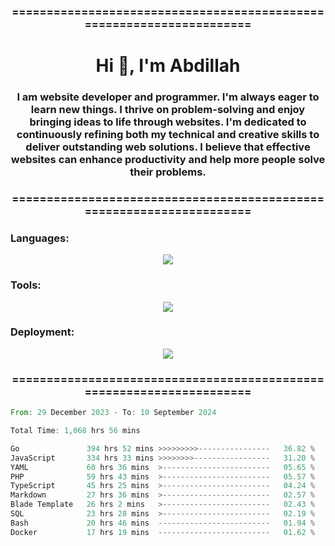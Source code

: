 <h3 align="center">=====================================================================</h3>
<h1 align="center">Hi 👋, I'm Abdillah</h1>
<h3 align="center">I am website developer and programmer. I'm always eager to learn new things. I thrive on problem-solving and enjoy bringing ideas to life through websites. I'm dedicated to continuously refining both my technical and creative skills to deliver outstanding web solutions. I believe that effective websites can enhance productivity and help more people solve their problems.</h3>
<h3 align="center">=====================================================================</h3>

<h3 align="left">Languages:</h3>
<p align="center">
  <a href="https://skillicons.dev">
    <img src="https://skillicons.dev/icons?i=go,nodejs,php,css,html,kotlin" />
  </a>
</p>

<h3 align="left">Tools:</h3>
<p align="center">
  <a href="https://skillicons.dev">
    <img src="https://skillicons.dev/icons?i=express,nextjs,postman,powershell,bash,nginx,arduino,laravel,androidstudio,react,prisma" />
  </a>
</p>

<h3 align="left">Deployment:</h3>
<p align="center">
  <a href="https://skillicons.dev">
    <img src="https://skillicons.dev/icons?i=git,github,docker,aws,jenkins,prometheus,grafana,mongodb,postgres,mysql" />
  </a>
</p>

<h3 align="center">=====================================================================</h3>

<!--START_SECTION:waka-->

```rust
From: 29 December 2023 - To: 10 September 2024

Total Time: 1,068 hrs 56 mins

Go               394 hrs 52 mins >>>>>>>>>----------------   36.82 %
JavaScript       334 hrs 33 mins >>>>>>>>-----------------   31.20 %
YAML             60 hrs 36 mins  >------------------------   05.65 %
PHP              59 hrs 43 mins  >------------------------   05.57 %
TypeScript       45 hrs 25 mins  >------------------------   04.24 %
Markdown         27 hrs 36 mins  >------------------------   02.57 %
Blade Template   26 hrs 2 mins   >------------------------   02.43 %
SQL              23 hrs 28 mins  >------------------------   02.19 %
Bash             20 hrs 46 mins  -------------------------   01.94 %
Docker           17 hrs 19 mins  -------------------------   01.62 %
```

<!--END_SECTION:waka-->
<!---
Abedmuh/Abedmuh is a ✨ special ✨ repository because its `README.md` (this file) appears on your GitHub profile.
You can click the Preview link to take a look at your changes.
--->
